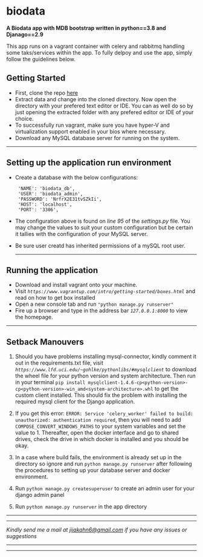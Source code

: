 # biodata
**A Biodata app with MDB bootstrap  written in python==3.8 and Djanago==2.9**

This app runs on a vagrant container with celery and rabbitmq handling some taks/services within the app. To fully delpoy and use the app, simply follow the guidelines below.

## Getting Started

- First, clone the repo [here](https://github.com/CharaD7/biodata.git)
- Extract data and change into the cloned directory. Now open the directory with your prefered text editor or IDE. You can as well do so by just opening the extracted folder with any prefered editor or IDE of your choice.
- To successfully run vagrant, make sure you have hyper-V and virtualization support enabled in your bios where necessary. 
-  Download any MySQL database server for running on the system.



  ***

## Setting up the application run environment

-  Create a database with the below configurations:
  
        'NAME': 'biodata_db',
        'USER': 'biodata_admin',
        'PASSWORD': 'NrfrX2E31tvSZkIi',
        'HOST': 'localhost',
        'PORT': '3306',

- The configuration above is found on _line 95_ of the _settings.py_ file. You may change the values to suit your custom configuration but be certain it tallies with the configuration of your MySQL server.
- Be sure user creatd has inherited permissions of a mySQL root user.
  
  ***

## Running the application

-  Download and install vagrant onto your machine.
- Visit _`https://www.vagrantup.com/intro/getting-started/boxes.html`_ and read on how to get box installed
- Open a new console tab and run `"python manage.py runserver"`
- Fire up a browser and type in the address bar _`127.0.0.1:8000`_ to view the homepage.

***

## Setback Manouvers

1. Should you have problems installing mysql-connector, kindly comment it out in the requirements.txt file,
visit _`https://www.lfd.uci.edu/~gohlke/pythonlibs/#mysqlclient`_ to download the wheel file for your python version
and system architecture. Then run in your terminal `pip install mysqlclient-1.4.6-cp<python-version>-cp<python-version>-win_amd<system-architecture>.whl` to get the custom client installed. This should fix the problem with installing the required mysql client for the Django application.

2. If you get this error: `ERROR: Service 'celery_worker' failed to build: unauthorized: authentication required`, then you will need to add `COMPOSE_CONVERT_WINDOWS_PATHS` to your system variables and set the value to 1. Thereafter, open the docker interface and go to shared drives, check the drive in which docker is installed and you should be okay.

3. In a case where build fails, the environment is already set up in the directory so ignore and run `python manage.py runserver` after following the procedures to setting up your database server and docker environment.
   
4. Run `python manage.py createsuperuser` to create an admin user for your django admin panel

5. Run `python manage.py runserver` in the app directory

***


***

 _Kindly send me a mail at <jijakahn6@gmail.com> if you have any issues or suggestions_
 
 ***
 ***
